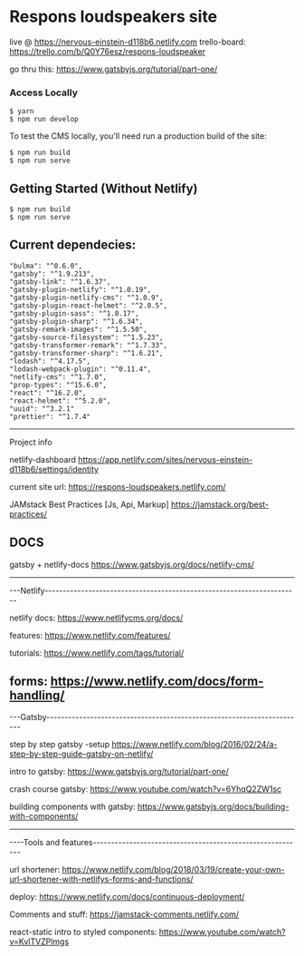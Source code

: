 # Respons loudspeakers site

live @ https://nervous-einstein-d118b6.netlify.com
trello-board: https://trello.com/b/Q0Y76esz/respons-loudspeaker


go thru this: 
https://www.gatsbyjs.org/tutorial/part-one/

<!-- setup new pages:

edit in config.yml file<br/>https://github.com/cupofdata/cupofdata.com/blob/master/static/admin/config.yml
src other changes to project <br/>https://github.com/cupofdata/cupofdata.com/tree/master/src

-->
### Access Locally
```
$ yarn
$ npm run develop
```
To test the CMS locally, you'll need run a production build of the site:
```
$ npm run build
$ npm run serve
```

## Getting Started (Without Netlify)
```
$ npm run build
$ npm run serve
```


Current dependecies:
--------------------------------------------------
    "bulma": "^0.6.0",
    "gatsby": "^1.9.213",
    "gatsby-link": "^1.6.37",
    "gatsby-plugin-netlify": "^1.0.19",
    "gatsby-plugin-netlify-cms": "^1.0.9",
    "gatsby-plugin-react-helmet": "^2.0.5",
    "gatsby-plugin-sass": "^1.0.17",
    "gatsby-plugin-sharp": "^1.6.34",
    "gatsby-remark-images": "^1.5.50",
    "gatsby-source-filesystem": "^1.5.23",
    "gatsby-transformer-remark": "^1.7.33",
    "gatsby-transformer-sharp": "^1.6.21",
    "lodash": "^4.17.5",
    "lodash-webpack-plugin": "^0.11.4",
    "netlify-cms": "^1.7.0",
    "prop-types": "^15.6.0",
    "react": "^16.2.0",
    "react-helmet": "^5.2.0",
    "uuid": "^3.2.1"
    "prettier": "^1.7.4"
--------------------------------------------------

Project info

netlify-dashboard
https://app.netlify.com/sites/nervous-einstein-d118b6/settings/identity

current site url:
https://respons-loudspeakers.netlify.com/

JAMstack Best Practices [Js, Api, Markup]
https://jamstack.org/best-practices/

DOCS
--------------------------------------------------------------------------------
gatsby + netlify-docs
https://www.gatsbyjs.org/docs/netlify-cms/

--------------------------------------------------------------------------------
---Netlify----------------------------------------------------------------------

netlify docs:
https://www.netlifycms.org/docs/

features:
https://www.netlify.com/features/

tutorials:
https://www.netlify.com/tags/tutorial/

forms:
https://www.netlify.com/docs/form-handling/
--------------------------------------------------------------------------------
---Gatsby-----------------------------------------------------------------------

step by step gatsby -setup
https://www.netlify.com/blog/2016/02/24/a-step-by-step-guide-gatsby-on-netlify/

intro to gatsby:
https://www.gatsbyjs.org/tutorial/part-one/

crash course gatsby:
https://www.youtube.com/watch?v=6YhqQ2ZW1sc

building components with gatsby:
https://www.gatsbyjs.org/docs/building-with-components/


--------------------------------------------------------------------------------
----Tools and features----------------------------------------------------------

url shortener:
https://www.netlify.com/blog/2018/03/19/create-your-own-url-shortener-with-netlifys-forms-and-functions/

deploy:
https://www.netlify.com/docs/continuous-deployment/

Comments and stuff:
https://jamstack-comments.netlify.com/

react-static intro to styled components:
https://www.youtube.com/watch?v=KvlTVZPlmgs


<!----
**Note:** Gatsby v2 beta support is here! Check out the [gatsby-v2 branch](https://github.com/AustinGreen/gatsby-starter-netlify-cms/tree/gatsby-v2) to start using it now.



This repo contains an example business website that is built with [Gatsby](https://www.gatsbyjs.org/), and [Netlify CMS](https://www.netlifycms.org): **[Demo Link](https://gatsby-netlify-cms.netlify.com/)**.

It follows the [JAMstack architecture](https://jamstack.org) by using Git as a single source of truth, and [Netlify](https://www.netlify.com) for continuous deployment, and CDN distribution.

## Prerequisites

- Node (I recommend using v8.2.0 or higher)
- [Gatsby CLI](https://www.gatsbyjs.org/docs/)

## Getting Started (Recommended)

Netlify CMS can run in any frontend web environment, but the quickest way to try it out is by running it on a pre-configured starter site with Netlify. The example here is the Kaldi coffee company template (adapted from [One Click Hugo CMS](https://github.com/netlify-templates/one-click-hugo-cms)). Use the button below to build and deploy your own copy of the repository:

<a href="https://app.netlify.com/start/deploy?repository=https://github.com/AustinGreen/gatsby-starter-netlify-cms&amp;stack=cms"><img src="https://www.netlify.com/img/deploy/button.svg" alt="Deploy to Netlify"></a>

After clicking that button, you’ll authenticate with GitHub and choose a repository name. Netlify will then automatically create a repository in your GitHub account with a copy of the files from the template. Next, it will build and deploy the new site on Netlify, bringing you to the site dashboard when the build is complete. Next, you’ll need to set up Netlify’s Identity service to authorize users to log in to the CMS.

### Access Locally
```
$ git clone https://github.com/[GITHUB_USERNAME]/[REPO_NAME].git
$ cd [REPO_NAME]
$ yarn
$ npm run develop
```
To test the CMS locally, you'll need run a production build of the site:
```
$ npm run build
$ npm run serve
```

## Getting Started (Without Netlify)
```
$ gatsby new [SITE_DIRECTORY_NAME] https://github.com/AustinGreen/gatsby-starter-netlify-cms/
$ cd [SITE_DIRECTORY_NAME]
$ npm run build
$ npm run serve
```

### Setting up the CMS
Follow the [Netlify CMS Quick Start Guide](https://www.netlifycms.org/docs/quick-start/#authentication) to set up authentication, and hosting.

## Debugging
Windows users might encounter ```node-gyp``` errors when trying to npm install
To resolve, make sure that you have both Python 2.7 and the Visual C++ build environment installed.
```
npm config set python python2.7
npm install --global --production windows-build-tools
```

[Full details here](https://www.npmjs.com/package/node-gyp 'NPM node-gyp page')
---->
